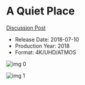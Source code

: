 # A Quiet Place

[Discussion Post](https://www.avsforum.com/threads/bass-eq-for-filtered-movies.2995212/post-56721056)

* Release Date: 2018-07-10
* Production Year: 2018
* Format: 4K/UHD/ATMOS

![img 0](https://i.imgur.com/zAfPqmV.jpg)

![img 1](https://i.imgur.com/dkcYg3b.jpg)

